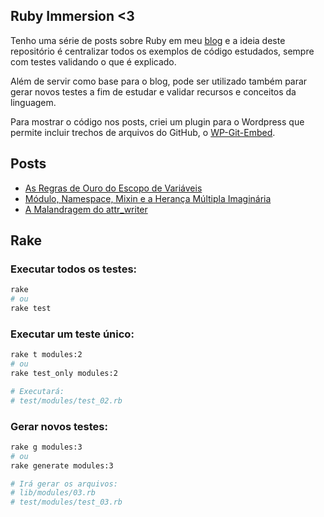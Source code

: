 Ruby Immersion <3
--------

Tenho uma série de posts sobre Ruby em meu [blog](#posts) e a ideia deste repositório é centralizar todos os exemplos de código estudados, sempre com testes validando o que é explicado.

Além de servir como base para o blog, pode ser utilizado também parar gerar novos testes a fim de estudar e validar recursos e conceitos da linguagem.

Para mostrar o código nos posts, criei um plugin para o Wordpress que permite incluir trechos de arquivos do GitHub, o  [WP-Git-Embed](https://github.com/gbaptista/wp-git-embed).

Posts
--------

* [As Regras de Ouro do Escopo de Variáveis](http://gbaptista.com/2013/02/14/ruby-as-regras-de-ouro-do-escopo-de-variaveis/)
* [Módulo, Namespace, Mixin e a Herança Múltipla Imaginária](http://gbaptista.com/2013/02/12/ruby-modulo-namespace-mixin-e-a-heranca-multipla-imaginaria/)
* [A Malandragem do attr_writer](http://gbaptista.com/2013/02/07/ruby-a-malandragem-do-attr_writer/)

Rake
--------

### Executar todos os testes:
```bash
rake
# ou
rake test
```

### Executar um teste único:
```bash
rake t modules:2
# ou
rake test_only modules:2

# Executará:
# test/modules/test_02.rb
```

### Gerar novos testes:
```bash
rake g modules:3
# ou
rake generate modules:3

# Irá gerar os arquivos:
# lib/modules/03.rb
# test/modules/test_03.rb
```
